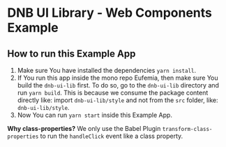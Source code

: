 # DNB UI Library - Web Components Example

## How to run this Example App

1. Make sure You have installed the dependencies `yarn install`.
1. If You run this app inside the mono repo Eufemia, then make sure You build the `dnb-ui-lib` first. To do so, go to the `dnb-ui-lib` directory and run `yarn build`. This is because we consume the package content directly like: import `dnb-ui-lib/style` and not from the `src` folder, like: `dnb-ui-lib/style`.
1. Now You can run `yarn start` inside this Example App.

**Why class-properties?**
We only use the Babel Plugin `transform-class-properties` to run the `handleClick` event like a class property.
